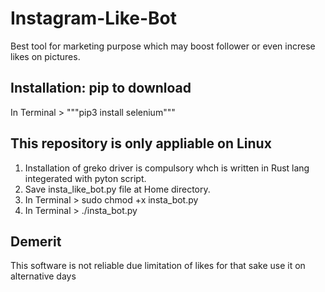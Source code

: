 # Instagram-Like-Bot
Best tool for marketing purpose which may boost follower or even increse likes on pictures. 

## Installation: pip to download
In Terminal > """pip3 install selenium"""

## This repository is only appliable on Linux
1. Installation of greko driver is compulsory whch is written in Rust lang integerated with pyton script.
2. Save insta_like_bot.py file at Home directory.
3. In Terminal > sudo chmod +x insta_bot.py
4. In Terminal > ./insta_bot.py

## Demerit
This software is not reliable due limitation of likes for that sake use it on alternative  days
